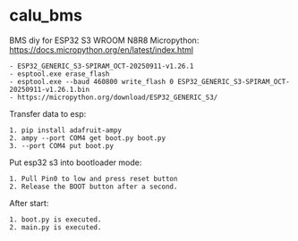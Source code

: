 # calu_bms
BMS diy for ESP32 S3 WROOM N8R8
Micropython: https://docs.micropython.org/en/latest/index.html

    - ESP32_GENERIC_S3-SPIRAM_OCT-20250911-v1.26.1 
    - esptool.exe erase_flash
    - esptool.exe --baud 460800 write_flash 0 ESP32_GENERIC_S3-SPIRAM_OCT-20250911-v1.26.1.bin
    - https://micropython.org/download/ESP32_GENERIC_S3/

Transfer data to esp:

    1. pip install adafruit-ampy
    2. ampy --port COM4 get boot.py boot.py
    3. --port COM4 put boot.py

Put esp32 s3 into bootloader mode:  

    1. Pull Pin0 to low and press reset button
    2. Release the BOOT button after a second.

After start:

    1. boot.py is executed.
    2. main.py is executed.


